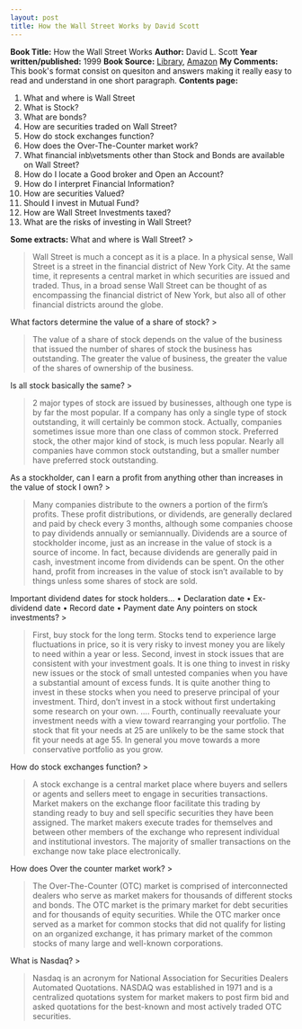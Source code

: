 ```yaml
---
layout: post
title: How the Wall Street Works by David Scott
---
```


**Book Title:** How the Wall Street Works **Author:** David L. Scott **Year written/published:** 1999 **Book Source:** [Library](http://vistaweb.nlb.gov.sg/cgi-bin/cw_cgi?fullRecord+10627+3002+9357220+4+3), [Amazon](http://www.amazon.com/How-Wall-Street-Works-2nd/dp/0071341129/ref=sr_1_1/002-7792776-8528010?ie=UTF8&s=books&qid=1186674403&sr=8-1) **My Comments:** This book's format consist on quesiton and answers making it really easy to read and understand in one short paragraph. **Contents page:**
1. What and where is Wall Street
2. What is Stock?
3. What are bonds?
4. How are securities traded on Wall Street?
5. How do stock exchanges function?
6. How does the Over-The-Counter market work?
7. What financial inb\vetsments other than Stock and Bonds are available on Wall Street?
8. How do I locate a Good broker and Open an Account?
9. How do I interpret Financial Information?
10. How are securities Valued?
11. Should I invest in Mutual Fund?
12. How are Wall Street Investments taxed?
13. What are the risks of investing in Wall Street?

**Some extracts:** What and where is Wall Street? >  

> Wall Street is much a concept as it is a place. In a physical sense, Wall Street is a street in the financial district of New York City. At the same time, it represents a central market in which securities are issued and traded. Thus, in a broad sense Wall Street can be thought of as encompassing the financial district of New York, but also all of other financial districts around the globe.

What factors determine the value of a share of stock? >  

> The value of a share of stock depends on the value of the business that issued the number of shares of stock the business has outstanding. The greater the value of business, the greater the value of the shares of ownership of the business.

Is all stock basically the same? >  

> 2 major types of stock are issued by businesses, although one type is by far the most popular. If a company has only a single type of stock outstanding, it will certainly be common stock. Actually, companies sometimes issue more than one class of common stock. Preferred stock, the other major kind of stock, is much less popular. Nearly all companies have common stock outstanding, but a smaller number have preferred stock outstanding.

As a stockholder, can I earn a profit from anything other than increases in the value of stock I own? >  

> Many companies distribute to the owners a portion of the firm’s profits. These profit distributions, or dividends, are generally declared and paid by check every 3 months, although some companies choose to pay dividends annually or semiannually. Dividends are a source of stockholder income, just as an increase in the value of stock is a source of income. In fact, because dividends are generally paid in cash, investment income from dividends can be spent. On the other hand, profit from increases in the value of stock isn’t available to by things unless some shares of stock are sold.

Important dividend dates for stock holders… • Declaration date • Ex-dividend date • Record date • Payment date Any pointers on stock investments? >  

> First, buy stock for the long term. Stocks tend to experience large fluctuations in price, so it is very risky to invest money you are likely to need within a year or less. Second, invest in stock issues that are consistent with your investment goals. It is one thing to invest in risky new issues or the stock of small untested companies when you have a substantial amount of excess funds. It is quite another thing to invest in these stocks when you need to preserve principal of your investment. Third, don’t invest in a stock without first undertaking some research on your own. …. Fourth, continually reevaluate your investment needs with a view toward rearranging your portfolio. The stock that fit your needs at 25 are unlikely to be the same stock that fit your needs at age 55. In general you move towards a more conservative portfolio as you grow.

How do stock exchanges function? >  

> A stock exchange is a central market place where buyers and sellers or agents and sellers meet to engage in securities transactions. Market makers on the exchange floor facilitate this trading by standing ready to buy and sell specific securities they have been assigned. The market makers execute trades for themselves and between other members of the exchange who represent individual and institutional investors. The majority of smaller transactions on the exchange now take place electronically.

How does Over the counter market work? >  

> The Over-The-Counter (OTC) market is comprised of interconnected dealers who serve as market makers for thousands of different stocks and bonds. The OTC market is the primary market for debt securities and for thousands of equity securities. While the OTC marker once served as a market for common stocks that did not qualify for listing on an organized exchange, it has primary market of the common stocks of many large and well-known corporations.

What is Nasdaq? >  

> Nasdaq is an acronym for National Association for Securities Dealers Automated Quotations. NASDAQ was established in 1971 and is a centralized quotations system for market makers to post firm bid and asked quotations for the best-known and most actively traded OTC securities.

